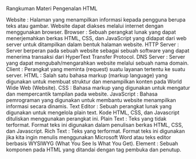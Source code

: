 Rangkuman Materi Pengenalan HTML

Website : Halaman yang menampilkan informasi kepada pengguna berupa teks atau gambar. Website dapat diakses melalui internet dengan menggunakan browser.
Browser : Sebuah perangkat lunak yang dapat menerjemahkan berkas HTML, CSS, dan JavaScript yang didapat dari web server untuk ditampilkan dalam bentuk halaman website.
HTTP Server : Server berperan pada sebuah website sebagai sebuah software yang dapat menerima transaksi dari HyperText Transfer Protocol.
DNS Server : Server yang dapat mengubah/mengarahkan website melalui sebuah nama domain.
Client : Perangkat yang meminta (request) suatu layanan tertentu ke suatu server.
HTML : Salah satu bahasa markup (markup language) yang digunakan untuk membuat struktur dan menampilkan konten pada World Wide Web (Website).
CSS : Bahasa markup yang digunakan untuk mengatur dan mempercantik tampilan pada website.
JavaScript : Bahasa pemrograman yang digunakan untuk membantu website menampilkan informasi secara dinamis.
Text Editor : Sebuah perangkat lunak yang digunakan untuk mengelola plain text. Kode HTML, CSS, dan Javascript dituliskan menggunakan perangkat ini.
Plain Text : Teks yang tidak terformat. Format teks ini digunakan dalam penulisan berkas HTML, CSS, dan Javascript.
Rich Text : Teks yang terformat. Format teks ini digunakan jika kita ingin menulis menggunakan Microsoft Word atau teks editor berbasis WYSIWYG (What You See Is What You Get).
Element : Sebuah komponen pada HTML yang ditandai dengan tag pembuka dan penutup.
